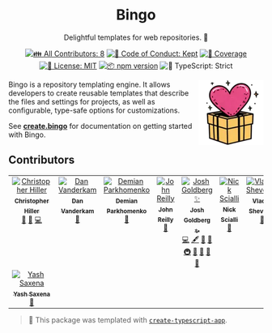 <h1 align="center">Bingo</h1>

<p align="center">Delightful templates for web repositories. 💝</p>

<p align="center">
	<!-- prettier-ignore-start -->
	<!-- ALL-CONTRIBUTORS-BADGE:START - Do not remove or modify this section -->
	<a href="#contributors" target="_blank"><img alt="👪 All Contributors: 8" src="https://img.shields.io/badge/%F0%9F%91%AA_all_contributors-8-21bb42.svg" /></a>
<!-- ALL-CONTRIBUTORS-BADGE:END -->
	<!-- prettier-ignore-end -->
	<a href="https://github.com/bingo-js/bingo/blob/main/.github/CODE_OF_CONDUCT.md" target="_blank"><img alt="🤝 Code of Conduct: Kept" src="https://img.shields.io/badge/%F0%9F%A4%9D_code_of_conduct-kept-21bb42" /></a>
	<a href="https://codecov.io/gh/bingo-js/bingo" target="_blank"><img alt="🧪 Coverage" src="https://img.shields.io/codecov/c/github/bingo-js/bingo?label=%F0%9F%A7%AA%20coverage" /></a>
	<a href="https://github.com/bingo-js/bingo/blob/main/LICENSE.md" target="_blank"><img alt="📝 License: MIT" src="https://img.shields.io/badge/%F0%9F%93%9D_license-MIT-21bb42.svg"></a>
	<a href="http://npmjs.com/package/bingo"><img alt="📦 npm version" src="https://img.shields.io/npm/v/create?color=21bb42&label=%F0%9F%93%A6%20npm" /></a>
	<img alt="💪 TypeScript: Strict" src="https://img.shields.io/badge/%F0%9F%92%AA_typescript-strict-21bb42.svg" />
</p>

<img align="right" alt="Project logo: a sparkling roseate heart emerging from a yellow gift box" height="128" src="./packages/site/src/assets/logo-small.webp" width="128">

Bingo is a repository templating engine.
It allows developers to create reusable templates that describe the files and settings for projects, as well as configurable, type-safe options for customizations.

See **[create.bingo](https://create.bingo)** for documentation on getting started with Bingo.

## Contributors

<!-- spellchecker: disable -->
<!-- ALL-CONTRIBUTORS-LIST:START - Do not remove or modify this section -->
<!-- prettier-ignore-start -->
<!-- markdownlint-disable -->
<table>
  <tbody>
    <tr>
      <td align="center" valign="top" width="14.28%"><a href="https://github.com/boneskull"><img src="https://avatars.githubusercontent.com/u/924465?v=4?s=100" width="100px;" alt="Christopher Hiller"/><br /><sub><b>Christopher Hiller</b></sub></a><br /><a href="#ideas-boneskull" title="Ideas, Planning, & Feedback">🤔</a> <a href="https://github.com/bingo-js/bingo/commits?author=boneskull" title="Documentation">📖</a> <a href="https://github.com/bingo-js/bingo/commits?author=boneskull" title="Code">💻</a></td>
      <td align="center" valign="top" width="14.28%"><a href="https://effectivetypescript.com"><img src="https://avatars.githubusercontent.com/u/98301?v=4?s=100" width="100px;" alt="Dan Vanderkam"/><br /><sub><b>Dan Vanderkam</b></sub></a><br /><a href="#ideas-danvk" title="Ideas, Planning, & Feedback">🤔</a></td>
      <td align="center" valign="top" width="14.28%"><a href="https://demian.click"><img src="https://avatars.githubusercontent.com/u/95881717?v=4?s=100" width="100px;" alt="Demian Parkhomenko"/><br /><sub><b>Demian Parkhomenko</b></sub></a><br /><a href="https://github.com/bingo-js/bingo/commits?author=demianparkhomenko" title="Documentation">📖</a></td>
      <td align="center" valign="top" width="14.28%"><a href="https://johnnyreilly.com/"><img src="https://avatars.githubusercontent.com/u/1010525?v=4?s=100" width="100px;" alt="John Reilly"/><br /><sub><b>John Reilly</b></sub></a><br /><a href="#ideas-johnnyreilly" title="Ideas, Planning, & Feedback">🤔</a></td>
      <td align="center" valign="top" width="14.28%"><a href="http://www.joshuakgoldberg.com/"><img src="https://avatars.githubusercontent.com/u/3335181?v=4?s=100" width="100px;" alt="Josh Goldberg ✨"/><br /><sub><b>Josh Goldberg ✨</b></sub></a><br /><a href="https://github.com/bingo-js/bingo/commits?author=JoshuaKGoldberg" title="Code">💻</a> <a href="#content-JoshuaKGoldberg" title="Content">🖋</a> <a href="https://github.com/bingo-js/bingo/commits?author=JoshuaKGoldberg" title="Documentation">📖</a> <a href="#ideas-JoshuaKGoldberg" title="Ideas, Planning, & Feedback">🤔</a> <a href="#infra-JoshuaKGoldberg" title="Infrastructure (Hosting, Build-Tools, etc)">🚇</a> <a href="#maintenance-JoshuaKGoldberg" title="Maintenance">🚧</a> <a href="#projectManagement-JoshuaKGoldberg" title="Project Management">📆</a> <a href="#tool-JoshuaKGoldberg" title="Tools">🔧</a> <a href="https://github.com/bingo-js/bingo/issues?q=author%3AJoshuaKGoldberg" title="Bug reports">🐛</a></td>
      <td align="center" valign="top" width="14.28%"><a href="https://nick.scialli.me"><img src="https://avatars.githubusercontent.com/u/7538045?v=4?s=100" width="100px;" alt="Nick Scialli"/><br /><sub><b>Nick Scialli</b></sub></a><br /><a href="https://github.com/bingo-js/bingo/issues?q=author%3Anas5w" title="Bug reports">🐛</a></td>
      <td align="center" valign="top" width="14.28%"><a href="https://github.com/astrochemx"><img src="https://avatars.githubusercontent.com/u/105541001?v=4?s=100" width="100px;" alt="Vladyslav Shevchenko"/><br /><sub><b>Vladyslav Shevchenko</b></sub></a><br /><a href="https://github.com/bingo-js/bingo/issues?q=author%3Aastrochemx" title="Bug reports">🐛</a> <a href="https://github.com/bingo-js/bingo/commits?author=astrochemx" title="Code">💻</a></td>
    </tr>
    <tr>
      <td align="center" valign="top" width="14.28%"><a href="https://github.com/YashSaxena9"><img src="https://avatars.githubusercontent.com/u/50399404?v=4?s=100" width="100px;" alt="Yash Saxena"/><br /><sub><b>Yash Saxena</b></sub></a><br /><a href="https://github.com/bingo-js/bingo/issues?q=author%3Ayashsaxena9" title="Bug reports">🐛</a></td>
    </tr>
  </tbody>
</table>

<!-- markdownlint-restore -->
<!-- prettier-ignore-end -->

<!-- ALL-CONTRIBUTORS-LIST:END -->
<!-- spellchecker: enable -->

> 💙 This package was templated with [`create-typescript-app`](https://github.com/JoshuaKGoldberg/create-typescript-app).
